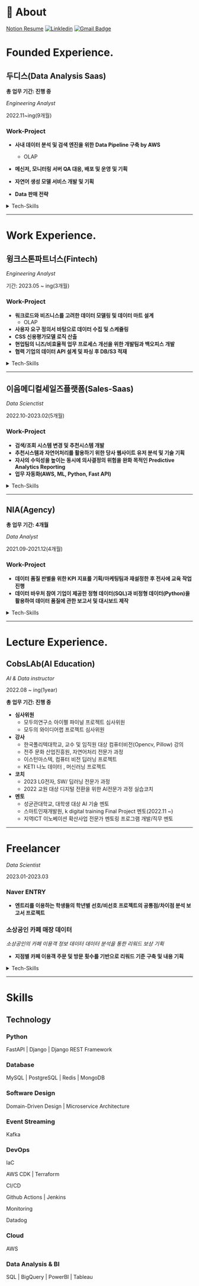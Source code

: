 # 💬 About 
[Notion Resume](https://bedecked-erigeron-eaa.notion.site/Analyst-Engineer-b50150d8695549398689925098f8f392?pvs=4)
[![Linkledin](https://img.shields.io/badge/Linkledin-blue?style=flat&logoColor=white)](https://www.linkedin.com/in/%EC%84%B8%ED%98%84-%EC%9D%B4-b35aa8241/)
[![Gmail Badge](https://img.shields.io/badge/-leesehyun01@gmail.com-c14438?style=flat&logo=Gmail&logoColor=white&link=mailto:devcseo@gmail.com)](mailto:leesehyun01@gmail.com) 

# Founded Experience.

## 두디스(Data Analysis Saas)

**총 업무 기간: 진행 중**

*Engineering Analyst*

2022.11~ing(9개월)

### Work-Project

- **사내 데이터 분석 및 검색 엔진을 위한** **Data Pipeline 구축 by AWS**
   - OLAP
- **메신저, 모니터링 서버 QA 대응, 배포 및 운영 및 기획**
- **자연어 생성 모델 서비스 개발 및 기획**

- **Data 판매 전략**

<details>
<summary>Tech-Skills</summary>
<div markdown="1">
AWS
</div>
</details>

---

# Work Experience.

## 윙크스톤파트너스(Fintech)

*Engineering Analyst*

기간: 2023.05 ~ ing(3개월)

### Work-Project

- **워크로드와 비즈니스를 고려한 데이터 모델링 및 데이터 마트 설계**
   - OLAP
- **사용자 요구 정의서 바탕으로 데이터 수집 및 스케쥴링**
- **CSS 신용평가모델 로직 산출**
- **현업팀의 니즈/비효율적 업무 프로세스 개선을 위한 개발팀과 백오피스 개발**
- **협력 기업의 데이터 API 설계 및 파싱 후 DB/S3 적재**

<details>
<summary>Tech-Skills</summary>
<div markdown="1">

AWS

</div>
</details>

---

## 이음메디컬세일즈플랫폼(Sales-Saas)

*Data Scienctist*

2022.10-2023.02(5개월)

### Work-Project

- **검색/조회 시스템 변경 및 추천시스템 개발**
- **추천시스템과 자연어처리를 활용하기 위한 당사 웹사이트 유저 분석 및 기술 기획**
- **자사의 수익성을 높이는 동시에 의사결정의 위험을 완화 목적인 Predictive Analytics Reporting**
- **업무 자동화(AWS, ML, Python, Fast API)**

<details>
<summary>Tech-Skills</summary>
<div markdown="1">

AWS

</div>
</details>

---

## NIA(Agency)

**총 업무 기간: 4개월**

*Data Analyst*

2021.09-2021.12(4개월)

### Work-Project

- **데이터 품질 판별을 위한 KPI 지표를 기획/마케팅팀과 재설정한 후 전사에 교육 작업 진행**
- **데이터 바우처 참여 기업이 제공한 정형 데이터(SQL)과 비정형 데이터(Python)을 활용하여 데이터 품질에 관한 보고서 및 대시보드 제작**

<details>
<summary>Tech-Skills</summary>
<div markdown="1">

Mysql,

</div>
</details>

---

# Lecture Experience.

## CobsLAb(AI Education)

*AI & Data instructor*

2022.08 ~ ing(1year)

**총 업무 기간: 진행 중**

- **심사위원**
    - 모두의연구소 아이펠 파이널 프로젝트 심사위원
    - 모두의 와이디어랩 프로젝트 심사위원
- **강사**
    - 한국폴리텍대학교, 교수 및 임직원 대상 컴퓨터비전(Opencv, Pillow) 강의
    - 전주 문화 산업진흥원, 자연어처리 전문가 과정
    - 이스턴마스텍, 컴퓨터 비전 딥러닝 프로젝트
    - KETI 나노 데이터 , 머신러닝 프로젝트
- **코치**
    - 2023 LG전자, SW/ 딥러닝 전문가 과정
    - 2022 교원 대상 디지털 전환을 위한 AI전문가 과정 실습코치
- **멘토**
    - 성균관대학교, 대학생 대상 AI 기술 멘토
    - 스마트인재개발원, k digital training Final Project 멘토(2022.11 ~)
    - 지역ICT 이노베이션 확산사업 전문가 멘토링 프로그램 개발/직무 멘토
---

# Freelancer

*Data Scientist*

2023.01-2023.03

### Naver ENTRY

- **엔트리를 이용하는 학생들의 학년별 선호/비선호 프로젝트의 공통점/차이점 분석 보고서 프로젝트**

### 소상공인 카페 매장 데이터

*소상공인의 카페 이용객 정보 데이터 데이터 분석을 통한 리워드 보상 기획*

- **지점별 카페 이용객 주문 및 방문 횟수를 기반으로 리워드 기준 구축 및 내용 기획**

<details>
<summary>Tech-Skills</summary>
<div markdown="1">

Mysql,

</div>
</details>

---

# Skills

## Technology


### Python

FastAPI | Django | Django REST Framework

### Database

MySQL | PostgreSQL | Redis | MongoDB

### Software Design

Domain-Driven Design | Microservice Architecture

### Event Streaming

Kafka

### DevOps

IaC

AWS CDK | Terraform

CI/CD

Github Actions | Jenkins

Monitoring

Datadog

### Cloud

AWS

### Data Analysis & BI

SQL | BigQuery | PowerBI | Tableau
